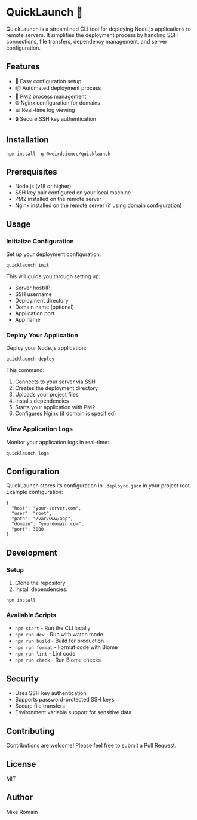 # QuickLaunch 🚀

QuickLaunch is a streamlined CLI tool for deploying Node.js applications to remote servers. It simplifies the deployment process by handling SSH connections, file transfers, dependency management, and server configuration.

## Features

- 🔧 Easy configuration setup
- 📦 Automated deployment process
- 🔄 PM2 process management
- 🌐 Nginx configuration for domains
- 📊 Real-time log viewing
- 🔒 Secure SSH key authentication

## Installation

```
npm install -g @weirdsience/quicklaunch
```

## Prerequisites

- Node.js (v18 or higher)
- SSH key pair configured on your local machine
- PM2 installed on the remote server
- Nginx installed on the remote server (if using domain configuration)

## Usage

### Initialize Configuration

Set up your deployment configuration:

```
quicklaunch init
```

This will guide you through setting up:
- Server host/IP
- SSH username
- Deployment directory
- Domain name (optional)
- Application port
- App name

### Deploy Your Application

Deploy your Node.js application:

```
quicklaunch deploy
```

This command:
1. Connects to your server via SSH
2. Creates the deployment directory
3. Uploads your project files
4. Installs dependencies
5. Starts your application with PM2
6. Configures Nginx (if domain is specified)

### View Application Logs

Monitor your application logs in real-time:

```
quicklaunch logs
```

## Configuration

QuickLaunch stores its configuration in `.deployrc.json` in your project root. Example configuration:

```
{
  "host": "your-server.com",
  "user": "root",
  "path": "/var/www/app",
  "domain": "yourdomain.com",
  "port": 3000
}
```

## Development

### Setup

1. Clone the repository
2. Install dependencies:
```
npm install
```

### Available Scripts

- `npm start` - Run the CLI locally
- `npm run dev` - Run with watch mode
- `npm run build` - Build for production
- `npm run format` - Format code with Biome
- `npm run lint` - Lint code
- `npm run check` - Run Biome checks

## Security

- Uses SSH key authentication
- Supports password-protected SSH keys
- Secure file transfers
- Environment variable support for sensitive data

## Contributing

Contributions are welcome! Please feel free to submit a Pull Request.

## License

MIT

## Author

Mike Romain